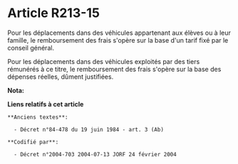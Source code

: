 # Article R213-15

Pour les déplacements dans des véhicules appartenant aux élèves ou à leur famille, le remboursement des frais s'opère sur la
base d'un tarif fixé par le conseil général.

Pour les déplacements dans des véhicules exploités par des tiers rémunérés à ce titre, le remboursement des frais s'opère sur
la base des dépenses réelles, dûment justifiées.

**Nota:**



**Liens relatifs à cet article**

	**Anciens textes**:

	  - Décret n°84-478 du 19 juin 1984 - art. 3 (Ab)

	**Codifié par**:

	  - Décret n°2004-703 2004-07-13 JORF 24 février 2004
